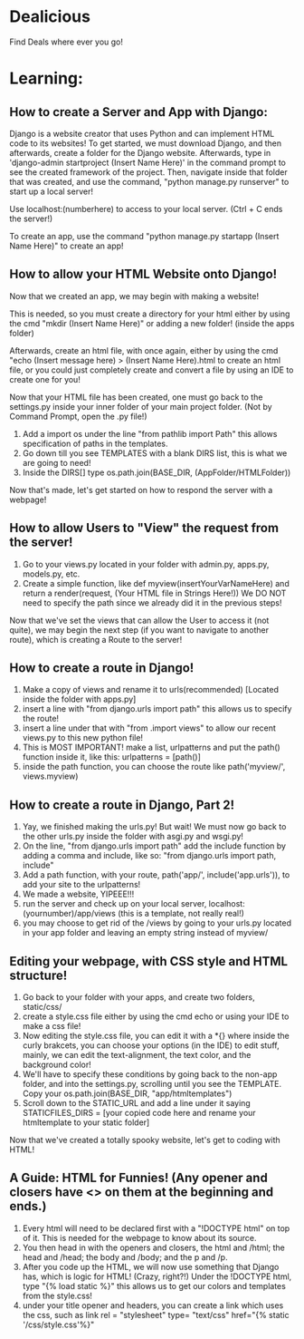 # Dealicious
Find Deals where ever you go!


# Learning:

## How to create a Server and App with Django:

Django is a website creator that uses Python and can implement HTML code to its websites!
To get started, we must download Django, and then afterwards, create a folder for the Django website.
Afterwards, type in 'django-admin startproject (Insert Name Here)' in the command prompt to see the created framework of the project.
Then, navigate inside that folder that was created, and use the command, "python manage.py runserver" to start up a local server!

Use localhost:(numberhere) to access to your local server. (Ctrl + C ends the server!)

To create an app, use the command "python manage.py startapp (Insert Name Here)" to create an app!

## How to allow your HTML Website onto Django!
Now that we created an app, we may begin with making a website!

This is needed, so you must create a directory for your html either by using the cmd "mkdir (Insert Name Here)" or adding a new folder! (inside the apps folder)

Afterwards, create an html file, with once again, either by using the cmd "echo (Insert message here) > (Insert Name Here).html to create an html file, or you could just completely create and convert a file by using an IDE to create one for you!

Now that your HTML file has been created, one must go back to the settings.py inside your inner folder of your main project folder. (Not by Command Prompt, open the .py file!)

1. Add a import os under the line "from pathlib import Path" this allows specification of paths in the templates.
2. Go down till you see TEMPLATES with a blank DIRS list, this is what we are going to need!
3. Inside the DIRS[] type os.path.join(BASE_DIR, (AppFolder/HTMLFolder))

Now that's made, let's get started on how to respond the server with a webpage!

## How to allow Users to "View" the request from the server!
1. Go to your views.py located in your folder with admin.py, apps.py, models.py, etc.
2. Create a simple function, like def myview(insertYourVarNameHere) and return a render(request, (Your HTML file in Strings Here!))
We DO NOT need to specify the path since we already did it in the previous steps!

Now that we've set the views that can allow the User to access it (not quite), we may begin the next step (if you want to navigate to another route), which is creating a Route to the server!

## How to create a route in Django!
1. Make a copy of views and rename it to urls(recommended) [Located inside the folder with apps.py]
2. insert a line with "from django.urls import path" this allows us to specify the route!
3. insert a line under that with "from .import views" to allow our recent views.py to this new python file!
4. This is MOST IMPORTANT! make a list, urlpatterns and put the path() function inside it, like this: urlpatterns = [path()]
5. inside the path function, you can choose the route like path('myview/', views.myview)

## How to create a route in Django, Part 2!
1. Yay, we finished making the urls.py! But wait! We must now go back to the other urls.py inside the folder with asgi.py and wsgi.py!
2. On the line, "from django.urls import path" add the include function by adding a comma and include, like so: "from django.urls import path, include"
3. Add a path function, with your route, path('app/', include('app.urls')), to add your site to the urlpatterns!
4. We made a website, YIPEEE!!!
5. run the server and check up on your local server, localhost:(yournumber)/app/views (this is a template, not really real!)
6. you may choose to get rid of the /views by going to your urls.py located in your app folder and leaving an empty string instead of myview/


## Editing your webpage, with CSS style and HTML structure!
1. Go back to your folder with your apps, and create two folders, static/css/
2. create a style.css file either by using the cmd echo or using your IDE to make a css file!
3. Now editing the style.css file, you can edit it with a *{} where inside the curly brakcets, you can choose your options (in the IDE) to edit stuff, mainly, we can edit the text-alignment, the text color, and the background color!
4. We'll have to specify these conditions by going back to the non-app folder, and into the settings.py, scrolling until you see the TEMPLATE. Copy your os.path.join(BASE_DIR, "app/htmltemplates")
5. Scroll down to the STATIC_URL and add a line under it saying STATICFILES_DIRS = [your copied code here and rename your htmltemplate to your static folder]

Now that we've created a totally spooky website, let's get to coding with HTML!

## A Guide: HTML for Funnies! (Any opener and closers have <> on them at the beginning and ends.)
1. Every html will need to be declared first with a "!DOCTYPE html" on top of it. This is needed for the webpage to know about its source.
2. You then head in with the openers and closers, the html and /html; the head and /head; the body and /body; and the p and /p.
3. After you code up the HTML, we will now use something that Django has, which is logic for HTML! (Crazy, right?!) Under the !DOCTYPE html, type "{% load static %}" this allows us to get our colors and templates from the style.css!
4. under your title opener and headers, you can create a link which uses the css, such as link rel = "stylesheet" type= "text/css" href="{% static '/css/style.css'%}"